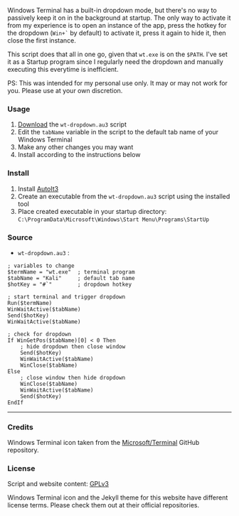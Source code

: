 Windows Terminal has a built-in dropdown mode, but there's no way to passively keep it on in the background at startup. The only way to activate it from my experience is to open an instance of the app, press the hotkey for the dropdown (`` Win+` `` by default) to activate it, press it again to hide it, then close the first instance.

This script does that all in one go, given that `wt.exe` is on the `$PATH`. I've set it as a Startup program since I regularly need the dropdown and manually executing this everytime is inefficient.

PS: This was intended for my personal use only. It may or may not work for you. Please use at your own discretion.

### Usage

1. [Download](https://github.com/cybardev/wt-dropdown/releases/download/v1.0/wt-dropdown.au3) the `wt-dropdown.au3` script
2. Edit the `tabName` variable in the script to the default tab name of your Windows Terminal
3. Make any other changes you may want
4. Install according to the instructions below

### Install

1. Install [AutoIt3](https://www.autoitscript.com/site/autoit/downloads/)
2. Create an executable from the `wt-dropdown.au3` script using the installed tool
3. Place created executable in your startup directory: `C:\ProgramData\Microsoft\Windows\Start Menu\Programs\StartUp`

### Source

- `wt-dropdown.au3` :

<pre><code class="lang-autoit line-numbers">; variables to change
$termName = "wt.exe"  ; terminal program
$tabName = "Kali"     ; default tab name
$hotKey = "#`"        ; dropdown hotkey

; start terminal and trigger dropdown
Run($termName)
WinWaitActive($tabName)
Send($hotKey)
WinWaitActive($tabName)

; check for dropdown
If WinGetPos($tabName)[0] < 0 Then
	; hide dropdown then close window
	Send($hotKey)
	WinWaitActive($tabName)
	WinClose($tabName)
Else
	; close window then hide dropdown
	WinClose($tabName)
	WinWaitActive($tabName)
	Send($hotKey)
EndIf
</code></pre>

<hr>

### Credits

Windows Terminal icon taken from the [Microsoft/Terminal](https://github.com/Microsoft/Terminal) GitHub repository.

### License

Script and website content: [GPLv3](https://github.com/cybardev/wt-dropdown/blob/main/LICENSE)

Windows Terminal icon and the Jekyll theme for this website have different license terms. Please check them out at their official repositories.
